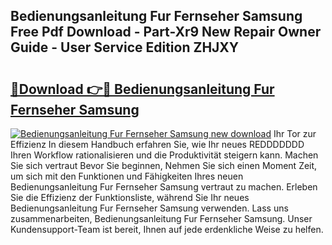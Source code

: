 ## Bedienungsanleitung Fur Fernseher Samsung Free Pdf Download - Part-Xr9 New Repair Owner Guide - User Service Edition ZHJXY

# <h2><a href="http://df40kjy.blite.top/?on=Bedienungsanleitung+Fur+Fernseher+Samsung">🔗Download 👉🔴 Bedienungsanleitung Fur Fernseher Samsung</a></h2>

[![Bedienungsanleitung Fur Fernseher Samsung new download](https://i.imgur.com/lujVjoI.png)](http://df40kjy.blite.top/?on=Bedienungsanleitung+Fur+Fernseher+Samsung)
Ihr Tor zur Effizienz In diesem Handbuch erfahren Sie, wie Ihr neues REDDDDDDD Ihren Workflow rationalisieren und die Produktivität steigern kann. Machen Sie sich vertraut Bevor Sie beginnen, Nehmen Sie sich einen Moment Zeit, um sich mit den Funktionen und Fähigkeiten Ihres neuen Bedienungsanleitung Fur Fernseher Samsung vertraut zu machen. Erleben Sie die Effizienz der Funktionsliste, während Sie Ihr neues Bedienungsanleitung Fur Fernseher Samsung verwenden. Lass uns zusammenarbeiten, Bedienungsanleitung Fur Fernseher Samsung. Unser Kundensupport-Team ist bereit, Ihnen auf jede erdenkliche Weise zu helfen.
